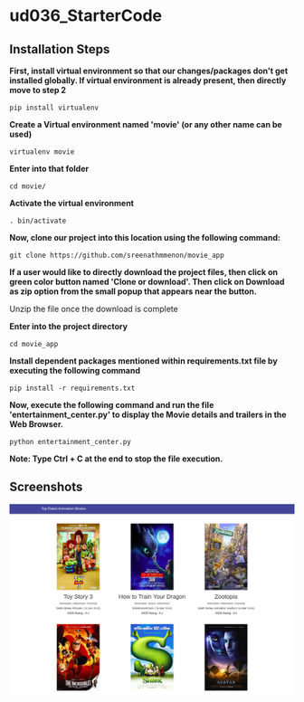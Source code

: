 # ud036_StarterCode

## Installation Steps

**First, install virtual environment so that our changes/packages don't get installed globally.
If virtual environment is already present, then directly move to step 2**

```
pip install virtualenv
```

**Create a Virtual environment named 'movie' (or any other name can be used)**
```
virtualenv movie
```

**Enter into that folder**
```
cd movie/
```

**Activate the virtual environment**
```
. bin/activate
```

**Now, clone our project into this location using the following command:**
```
git clone https://github.com/sreenathmmenon/movie_app
```

**If a user would like to directly download the project files, then click on green color button named 'Clone or download'. 
Then click on Download as zip option from the small popup that appears near the button.**

Unzip the file once the download is complete

**Enter into the project directory**

```
cd movie_app
```

**Install dependent packages mentioned within requirements.txt file by executing the following command**
```
pip install -r requirements.txt
```

**Now, execute the following command and run the file 'entertainment_center.py' to display the Movie details and trailers in the Web Browser.**
```
python entertainment_center.py
```

**Note: Type Ctrl + C at the end to stop the file execution.**

## Screenshots


![Movie Website](https://github.com/sreenathmmenon/movie_app/blob/master/screenshots/movie_trailer_website.png)
